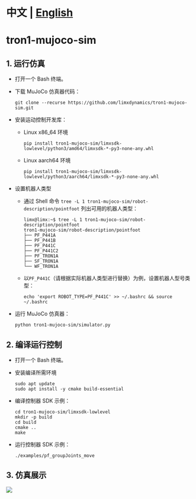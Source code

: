 # 中文 | [English](README.md)
# tron1-mujoco-sim

## 1. 运行仿真

- 打开一个 Bash 终端。

- 下载 MuJoCo 仿真器代码：

  ```
  git clone --recurse https://github.com/limxdynamics/tron1-mujoco-sim.git
  ```

- 安装运动控制开发库：

  - Linux x86_64 环境

    ```
    pip install tron1-mujoco-sim/limxsdk-lowlevel/python3/amd64/limxsdk-*-py3-none-any.whl
    ```

  - Linux aarch64 环境

    ```
    pip install tron1-mujoco-sim/limxsdk-lowlevel/python3/aarch64/limxsdk-*-py3-none-any.whl
    ```

- 设置机器人类型

  - 通过 Shell 命令 `tree -L 1 tron1-mujoco-sim/robot-description/pointfoot` 列出可用的机器人类型：

    ```
    limx@limx:~$ tree -L 1 tron1-mujoco-sim/robot-description/pointfoot
    tron1-mujoco-sim/robot-description/pointfoot
    ├── PF_P441A
    ├── PF_P441B
    ├── PF_P441C
    ├── PF_P441C2
    ├── PF_TRON1A
    ├── SF_TRON1A
    └── WF_TRON1A

    ```

  - 以`PF_P441C`（请根据实际机器人类型进行替换）为例，设置机器人型号类型：

    ```
    echo 'export ROBOT_TYPE=PF_P441C' >> ~/.bashrc && source ~/.bashrc
    ```

- 运行 MuJoCo 仿真器：

  ```
  python tron1-mujoco-sim/simulator.py
  ```

## 2. 编译运行控制

- 打开一个 Bash 终端。

- 安装编译所需环境

  ```
  sudo apt update
  sudo apt install -y cmake build-essential
  ```

- 编译控制器 SDK 示例：

  ```
  cd tron1-mujoco-sim/limxsdk-lowlevel
  mkdir -p build
  cd build
  cmake ..
  make
  ```

- 运行控制器 SDK 示例：

  ```
  ./examples/pf_groupJoints_move
  ```

## 3. 仿真展示

![](doc/simulator.gif)
